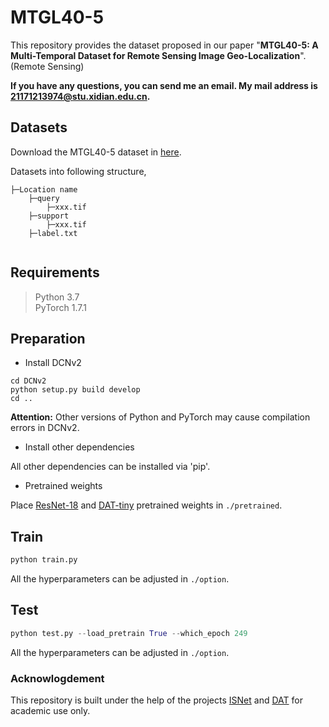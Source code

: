 # MTGL40-5

This repository provides the dataset proposed in our paper "**MTGL40-5: A Multi-Temporal Dataset for Remote Sensing Image Geo-Localization**". (Remote Sensing)

**If you have any questions, you can send me an email. My mail address is 21171213974@stu.xidian.edu.cn.**

## Datasets

Download the  MTGL40-5 dataset in [here](). 

Datasets into following structure,

```
├─Location name
    ├─query
    	├─xxx.tif
    ├─support
    	├─xxx.tif
    ├─label.txt
    	
```



## Requirements

>Python 3.7<br>
>PyTorch 1.7.1

## Preparation

* Install DCNv2

```shell
cd DCNv2
python setup.py build develop
cd ..
```

**Attention:** Other versions of Python and PyTorch may cause compilation errors in DCNv2.


* Install other dependencies

All other dependencies can be installed via 'pip'.

* Pretrained weights

Place [ResNet-18](https://download.pytorch.org/models/resnet18-5c106cde.pth) and [DAT-tiny](https://drive.google.com/file/d/1I08oJlXNtDe8jJPxHkroxUi7lYX2lhVc/view?usp=sharing) pretrained weights in `./pretrained`.

## Train

```python
python train.py
```

All the hyperparameters can be adjusted in `./option`.

## Test

```python
python test.py --load_pretrain True --which_epoch 249
```

All the hyperparameters can be adjusted in `./option`.

### Acknowlogdement

This repository is built under the help of the projects [ISNet](https://github.com/xingronaldo/ISNet) and [DAT](https://github.com/LeapLabTHU/DAT) for academic use only.

